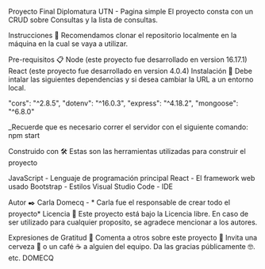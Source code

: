 Proyecto Final Diplomatura UTN - Pagina simple
El proyecto consta con un CRUD sobre Consultas y la lista de consultas.

Instrucciones 🚀
Recomendamos clonar el repositorio localmente en la máquina en la cual se vaya a utilizar.

Pre-requisitos 📋
Node (este proyecto fue desarrollado en version 16.17.1)
React (este proyecto fue desarrollado en version 4.0.4)
Instalación 🔧
Debe intalar las siguientes dependencias y si desea cambiar la URL a un entorno local.

 "cors": "^2.8.5",
 "dotenv": "^16.0.3",
 "express": "^4.18.2",
 "mongoose": "^6.8.0"
 
 
_Recuerde que es necesario correr el servidor con el siguiente comando:
       npm start


Construido con 🛠️
Estas son las herramientas utilizadas para construir el proyecto

JavaScript - Lenguaje de programación principal
React - El framework web usado
Bootstrap - Estilos
Visual Studio Code - IDE

Autor ✒️
Carla Domecq - * Carla fue el responsable de crear todo el proyecto*
Licencia 📄
Este proyecto está bajo la Licencia libre. En caso de ser utilizado para cualquier proposito, se agradece mencionar a los autores.

Expresiones de Gratitud 🎁
Comenta a otros sobre este proyecto 📢
Invita una cerveza 🍺 o un café ☕ a alguien del equipo.
Da las gracias públicamente 🤓.
etc.
DOMECQ
